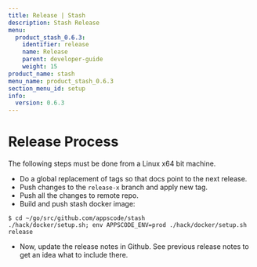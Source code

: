 ```yaml
---
title: Release | Stash
description: Stash Release
menu:
  product_stash_0.6.3:
    identifier: release
    name: Release
    parent: developer-guide
    weight: 15
product_name: stash
menu_name: product_stash_0.6.3
section_menu_id: setup
info:
  version: 0.6.3
---
```


# Release Process

The following steps must be done from a Linux x64 bit machine.

- Do a global replacement of tags so that docs point to the next release.
- Push changes to the `release-x` branch and apply new tag.
- Push all the changes to remote repo.
- Build and push stash docker image:
```console
$ cd ~/go/src/github.com/appscode/stash
./hack/docker/setup.sh; env APPSCODE_ENV=prod ./hack/docker/setup.sh release
```

- Now, update the release notes in Github. See previous release notes to get an idea what to include there.
